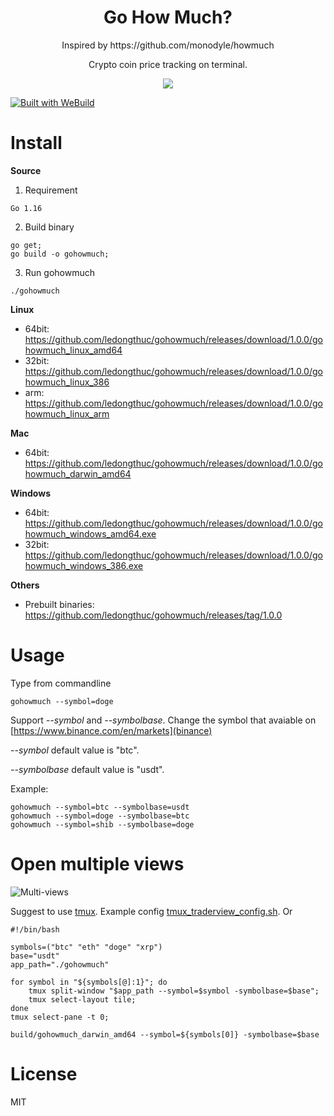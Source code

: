 <h1 align="center">Go How Much?</h1>

<div align="center">
  <p>Inspired by https://github.com/monodyle/howmuch</p>
  <p>Crypto coin price tracking on terminal.</p>
  <p><img src="https://user-images.githubusercontent.com/1828895/119094120-e4744400-ba10-11eb-8093-d73c5ef9eaeb.gif"></p>
</div>

[![Built with WeBuild](https://raw.githubusercontent.com/webuild-community/badge/master/svg/WeBuild.svg)](https://webuild.community)

# Install

**Source**

1. Requirement

```
Go 1.16
```

2. Build binary

```
go get;
go build -o gohowmuch;
```

3. Run gohowmuch

```
./gohowmuch
```

**Linux**

 - 64bit: https://github.com/ledongthuc/gohowmuch/releases/download/1.0.0/gohowmuch_linux_amd64
 - 32bit: https://github.com/ledongthuc/gohowmuch/releases/download/1.0.0/gohowmuch_linux_386
 - arm: https://github.com/ledongthuc/gohowmuch/releases/download/1.0.0/gohowmuch_linux_arm

**Mac**

 - 64bit: https://github.com/ledongthuc/gohowmuch/releases/download/1.0.0/gohowmuch_darwin_amd64

**Windows**

- 64bit: https://github.com/ledongthuc/gohowmuch/releases/download/1.0.0/gohowmuch_windows_amd64.exe
- 32bit: https://github.com/ledongthuc/gohowmuch/releases/download/1.0.0/gohowmuch_windows_386.exe

**Others**

 - Prebuilt binaries: https://github.com/ledongthuc/gohowmuch/releases/tag/1.0.0

# Usage

Type from commandline

```
gohowmuch --symbol=doge
```

Support *--symbol* and *--symbolbase*. Change the symbol that avaiable on [https://www.binance.com/en/markets](binance)

*--symbol* default value is "btc".

*--symbolbase* default value is "usdt".

Example:

```
gohowmuch --symbol=btc --symbolbase=usdt
gohowmuch --symbol=doge --symbolbase=btc
gohowmuch --symbol=shib --symbolbase=doge
```


# Open multiple views

![Multi-views](https://user-images.githubusercontent.com/1828895/119222409-8f116300-baf4-11eb-908b-0170b3ab172d.gif)

Suggest to use [tmux](https://github.com/tmux/tmux).
Example config [tmux_traderview_config.sh](https://github.com/ledongthuc/gohowmuch/blob/main/scripts/traderview.sh).
Or

```
#!/bin/bash

symbols=("btc" "eth" "doge" "xrp")
base="usdt"
app_path="./gohowmuch"

for symbol in "${symbols[@]:1}"; do
	tmux split-window "$app_path --symbol=$symbol -symbolbase=$base";
	tmux select-layout tile;
done
tmux select-pane -t 0;

build/gohowmuch_darwin_amd64 --symbol=${symbols[0]} -symbolbase=$base
```

# License

MIT
